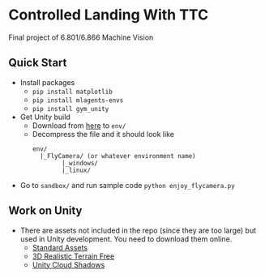 # Controlled Landing With TTC
Final project of 6.801/6.866 Machine Vision

## Quick Start
* Install packages
  * `pip install matplotlib`
  * `pip install mlagents-envs`
  * `pip install gym_unity`
* Get Unity build
  * Download from [here](https://drive.google.com/drive/folders/1kw6Mc1XH4kpysUhAgfOJmEzQpdKhyrY7?usp=sharing) to `env/`
  * Decompress the file and it should look like
    ```
    env/
      |_FlyCamera/ (or whatever environment name)
            |_windows/
            |_linux/
    ```
* Go to `sandbox/` and run sample code `python enjoy_flycamera.py`

## Work on Unity
* There are assets not included in the repo (since they are too large) but used in Unity development. You need to download them online.
  * [Standard Assets](https://assetstore.unity.com/packages/essentials/asset-packs/standard-assets-for-unity-2018-4-32351)
  * [3D Realistic Terrain Free](https://assetstore.unity.com/packages/3d/environments/landscapes/3d-realistic-terrain-free-182593)
  * [Unity Cloud Shadows](https://github.com/EntroPi-Games/Unity-Cloud-Shadows/)
